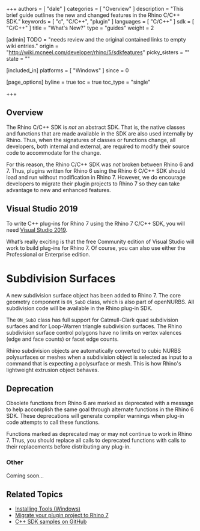 +++
authors = [ "dale" ]
categories = [ "Overview" ]
description = "This brief guide outlines the new and changed features in the Rhino C/C++ SDK."
keywords = [ "c", "C/C++", "plugin" ]
languages = [ "C/C++" ]
sdk = [ "C/C++" ]
title = "What's New?"
type = "guides"
weight = 2

[admin]
TODO = "needs review and the original contained links to empty wiki entries."
origin = "http://wiki.mcneel.com/developer/rhino/5/sdkfeatures"
picky_sisters = ""
state = ""

[included_in]
platforms = [ "Windows" ]
since = 0

[page_options]
byline = true
toc = true
toc_type = "single"

+++


## Overview

The Rhino C/C++ SDK is *not* an abstract SDK. That is, the native classes and functions that are made available in the SDK are also used internally by Rhino. Thus, when the signatures of classes or functions change, all developers, both internal and external, are required to modify their source code to accommodate for the change. 

For this reason, the Rhino C/C++ SDK was *not* broken between Rhino 6 and 7. Thus, plugins written for Rhino 6 using the Rhino 6 C/C++ SDK should load and run without modification in Rhino 7. However, we do encourage developers to migrate their plugin projects to Rhino 7 so they can take advantage to new and enhanced features.

## Visual Studio 2019

To write C++ plug-ins for Rhino 7 using the Rhino 7 C/C++ SDK, you will need [Visual Studio 2019](/guides/cpp/installing-tools-windows).

What’s really exciting is that the free Community edition of Visual Studio will work to build plug-ins for Rhino 7. Of course, you can also use either the Professional or Enterprise edition.

# Subdivision Surfaces

A new subdivision surface object has been added to Rhino 7. The core geometry component is ```ON_SubD``` class, which is also part of openNURBS. All subdivision code will be available in the Rhino plug-in SDK.

The ```ON_SubD``` class has full support for Catmull-Clark quad subdivision surfaces and for Loop-Warren triangle subdivision surfaces. The Rhino subdivision surface control polygons have no limits on vertex valences (edge and face counts) or facet edge counts.

Rhino subdivision objects are automatically converted to cubic NURBS polysurfaces or meshes when a subdivision object is selected as input to a command that is expecting a polysurface or mesh. This is how Rhino's lightweight extrusion object behaves.

## Deprecation

Obsolete functions from Rhino 6 are marked as deprecated with a message to help accomplish the same goal through alternate functions in the Rhino 6 SDK. These deprecations will generate compiler warnings when plug-in code attempts to call these functions.

Functions marked as deprecated may or may not continue to work in Rhino 7. Thus, you should replace all calls to deprecated functions with calls to their replacements before distributing any plug-in.

### Other
Coming soon...

## Related Topics

- [Installing Tools (Windows)](/guides/cpp/installing-tools-windows)
- [Migrate your plugin project to Rhino 7](/guides/cpp/migrate-your-plugin-windows)
- [C++ SDK samples on GitHub](https://github.com/mcneel/rhino-developer-samples/tree/7)
